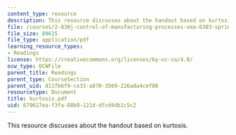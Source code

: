 ```yaml
---
content_type: resource
description: This resource discusses about the handout based on kurtosis.
file: /courses/2-830j-control-of-manufacturing-processes-sma-6303-spring-2008/679617eaf3fa88b9121ddfcd4db1c5c2_kurtosis.pdf
file_size: 89615
file_type: application/pdf
learning_resource_types:
- Readings
license: https://creativecommons.org/licenses/by-nc-sa/4.0/
ocw_type: OCWFile
parent_title: Readings
parent_type: CourseSection
parent_uid: d11fb6f9-ce33-a870-3569-226ada4cef00
resourcetype: Document
title: kurtosis.pdf
uid: 679617ea-f3fa-88b9-121d-dfcd4db1c5c2
---
```

This resource discusses about the handout based on kurtosis.